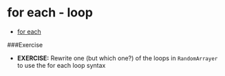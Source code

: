 # for each - loop

* [for each](http://docs.oracle.com/javase/6/docs/technotes/guides/language/foreach.html)

###Exercise
* __EXERCISE:__ Rewrite one (but which one?) of the loops in ``RandomArrayer`` to use the for each loop syntax

